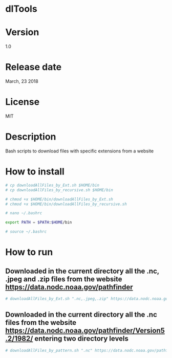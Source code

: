 # dlTools

# Version

1.0

# Release date

March, 23 2018

# License

MIT

# Description

Bash scripts to download files with specific extensions from a website

# How to install

```sh
# cp downloadAllFiles_by_Ext.sh $HOME/bin
# cp downloadAllFiles_by_recursive.sh $HOME/bin

# chmod +x $HOME/bin/downloadAllFiles_by_Ext.sh
# chmod +x $HOME/bin/downloadAllFiles_by_recursive.sh

# nano ~/.bashrc

export PATH = $PATH:$HOME/bin

# source ~/.bashrc
```

# How to run

## Downloaded in the current directory all the .nc, .jpeg and .zip files from the website https://data.nodc.noaa.gov/pathfinder

```sh
# downloadAllFiles_by_Ext.sh ".nc,.jpeg,.zip" https://data.nodc.noaa.gov/pathfinder <Enter>
```

## Downloaded in the current directory all the .nc files from the website https://data.nodc.noaa.gov/pathfinder/Version5.2/1982/ entering two directory levels

```sh
# downloadAllFiles_by_pattern.sh ".nc" https://data.nodc.noaa.gov/pathfinder/Version5.2/1982/ . 2 <Enter>
```


